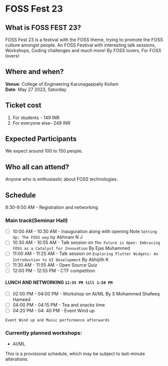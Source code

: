 # FOSS Fest 23

## What is FOSS FEST 23?

FOSS Fest 23 is a festival with the FOSS theme, trying to promote the FOSS culture amongst people. 
An FOSS Festival with interesting talk sessions, Workshops, Coding challenges and much more!
By FOSS lovers, For FOSS lovers!

## Where and when?
**Venue**: College of Engineering Karunagappally Kollam <br>
**Date**: May 27 2023, Saturday 

## Ticket cost
1. For students - 149 INR 
2. For everyone else- 249 INR

## Expected Participants
We expect around 100 to 150 people.

## Who all can attend?
Anyone who is enthusiastic about FOSS technologies. 

## Schedule 
8:30-9:50 AM - Registration and networking
### Main track(Seminar Hall)
- [ ] 10:00 AM - 10:30 AM - Inauguration along with opening Note `Setting Up: The FOSS way` by Abhiram N J
- [ ] 10:30 AM - 10:55 AM - Talk session on `The Future is Open: Embracing FOSS as a Catalyst for Innovation` By Ejas Muhammed
- [ ] 11:00 AM - 11:25 AM - Talk session on `Exploring Flutter Widgets: An Introduction to UI Development` By Abhijith K
- [ ] 11:30 AM - 11:55 AM - Open Source Quiz
- [ ] 12:00 PM - 12:55 PM - CTF competition

#### **LUNCH AND NETWORKING** `12:55 PM till 1:50 PM`

- [ ] 02:00 PM - 04:00 PM - Workshop on AI/ML By S Mohammed Shafeeq Hameed
- [ ] 04:00 PM - 04:15 PM -  Tea and snacks time
- [ ] 04:20 PM - 04: 40 PM - Event Wind up

`Event Wind up and Music performance afterwards` 


 



### Currently planned workshops:
* AI/ML

This is a provisional schedule, which may be subject to last-minute alterations.
